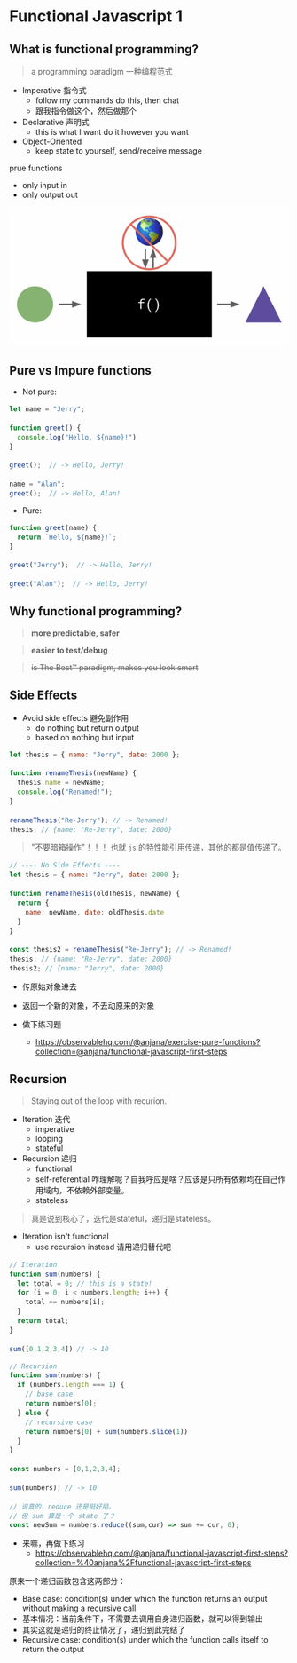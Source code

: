 # Functional Javascript 1

## What is functional programming?

> a programming paradigm 一种编程范式

- Imperative 指令式
  - follow my commands do this, then chat
  - 跟我指令做这个，然后做那个
- Declarative 声明式
  - this is what I want do it however you want
- Object-Oriented
  - keep state to yourself, send/receive message

prue functions

- only input in
- only output out

![img1](images/1.png)

## Pure vs Impure functions

- Not pure:

```js
let name = "Jerry";

function greet() {
  console.log("Hello, ${name}!")
}

greet();  // -> Hello, Jerry!

name = "Alan";
greet();  // -> Hello, Alan!
```

- Pure:

```js
function greet(name) {
  return `Hello, ${name}!`;
}

greet("Jerry");  // -> Hello, Jerry!

greet("Alan");  // -> Hello, Jerry!
```

## Why functional programming?

> **more predictable, safer**

> **easier to test/debug**

> ~~is The Best™ paradigm, makes you look smart~~

## Side Effects

- Avoid side effects 避免副作用
  - do nothing but return output
  - based on nothing but input

```js
let thesis = { name: "Jerry", date: 2000 };

function renameThesis(newName) {
  thesis.name = newName;
  console.log("Renamed!");
}

renameThesis("Re-Jerry"); // -> Renamed!
thesis; // {name: "Re-Jerry", date: 2000}
```

> "不要暗箱操作"！！！ 也就 `js` 的特性能引用传递，其他的都是值传递了。

```js
// ---- No Side Effects ----
let thesis = { name: "Jerry", date: 2000 };

function renameThesis(oldThesis, newName) {
  return {
    name: newName, date: oldThesis.date
  }
}

const thesis2 = renameThesis("Re-Jerry"); // -> Renamed!
thesis; // {name: "Re-Jerry", date: 2000}
thesis2; // {name: "Jerry", date: 2000}
```

- 传原始对象进去
- 返回一个新的对象，不去动原来的对象

- 做下练习题
  - https://observablehq.com/@anjana/exercise-pure-functions?collection=@anjana/functional-javascript-first-steps

## Recursion

> Staying out of the loop with recurion.

- Iteration 迭代
  - imperative
  - looping
  - stateful
- Recursion 递归
  - functional
  - self-referential 咋理解呢？自我呼应是啥？应该是只所有依赖均在自己作用域内，不依赖外部变量。
  - stateless

> 真是说到核心了，迭代是stateful，递归是stateless。

- Iteration isn't functional
  - use recursion instead 请用递归替代吧

```js
// Iteration
function sum(numbers) {
  let total = 0; // this is a state!
  for (i = 0; i < numbers.length; i++) {
    total += numbers[i];
  }
  return total;
}

sum([0,1,2,3,4]) // -> 10
```

```js
// Recursion
function sum(numbers) {
  if (numbers.length === 1) {
    // base case
    return numbers[0];
  } else {
    // recursive case
    return numbers[0] + sum(numbers.slice(1))
  }
}

const numbers = [0,1,2,3,4];

sum(numbers); // -> 10

// 说真的，reduce 还是挺好用。
// 但 sum 算是一个 state 了？
const newSum = numbers.reduce((sum,cur) => sum += cur, 0);
```

- 来嘛，再做下练习
  - https://observablehq.com/@anjana/functional-javascript-first-steps?collection=%40anjana%2Ffunctional-javascript-first-steps

原来一个递归函数包含这两部分：

- Base case: condition(s) under which the function returns an output without making a recursive call
- 基本情况：当前条件下，不需要去调用自身递归函数，就可以得到输出
- 其实这就是递归的终止情况了，递归到此完结了
- Recursive case: condition(s) under which the function calls itself to return the output
